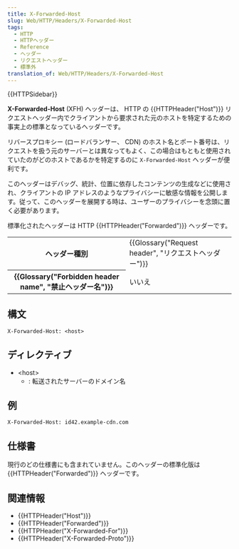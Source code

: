 ```yaml
---
title: X-Forwarded-Host
slug: Web/HTTP/Headers/X-Forwarded-Host
tags:
  - HTTP
  - HTTPヘッダー
  - Reference
  - ヘッダー
  - リクエストヘッダー
  - 標準外
translation_of: Web/HTTP/Headers/X-Forwarded-Host
---
```

{{HTTPSidebar}}

**X-Forwarded-Host** (XFH) ヘッダーは、 HTTP の {{HTTPHeader("Host")}} リクエストヘッダー内でクライアントから要求された元のホストを特定するための事実上の標準となっているヘッダーです。

リバースプロキシー (ロードバランサー、 CDN) のホスト名とポート番号は、リクエストを扱う元のサーバーとは異なってもよく、この場合はもともと使用されていたのがどのホストであるかを特定するのに `X-Forwarded-Host` ヘッダーが便利です。

このヘッダーはデバッグ、統計、位置に依存したコンテンツの生成などに使用され、クライアントの IP アドレスのようなプライバシーに敏感な情報を公開します。従って、このヘッダーを展開する時は、ユーザーのプライバシーを念頭に置く必要があります。

標準化されたヘッダーは HTTP {{HTTPHeader("Forwarded")}} ヘッダーです。

<table class="properties">
 <tbody>
  <tr>
   <th scope="row">ヘッダー種別</th>
   <td>{{Glossary("Request header", "リクエストヘッダー")}}</td>
  </tr>
  <tr>
   <th scope="row">{{Glossary("Forbidden header name", "禁止ヘッダー名")}}</th>
   <td>いいえ</td>
  </tr>
 </tbody>
</table>

## 構文

```
X-Forwarded-Host: <host>
```

## ディレクティブ

- \<host>
  - : 転送されたサーバーのドメイン名

## 例

```
X-Forwarded-Host: id42.example-cdn.com
```

## 仕様書

現行のどの仕様書にも含まれていません。このヘッダーの標準化版は {{HTTPHeader("Forwarded")}} ヘッダーです。

## 関連情報

- {{HTTPHeader("Host")}}
- {{HTTPHeader("Forwarded")}}
- {{HTTPHeader("X-Forwarded-For")}}
- {{HTTPHeader("X-Forwarded-Proto")}}
